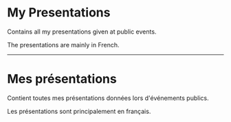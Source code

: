 # My Presentations

Contains all my presentations given at public events.

The presentations are mainly in French.

---

# Mes présentations

Contient toutes mes présentations données lors d'événements publics.

Les présentations sont principalement en français.
